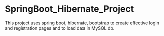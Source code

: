 # SpringBoot_Hibernate_Project

This project uses spring boot, hibernate, bootstrap to create effective login and registration pages and to load data in MySQL db.  
